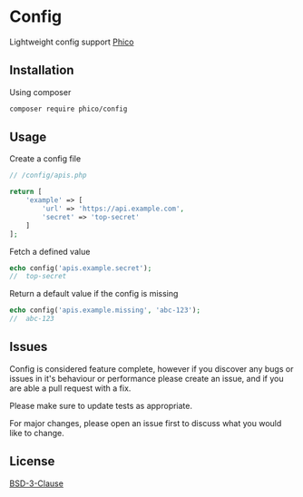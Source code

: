 # Config

Lightweight config support [Phico](https://github.com/phico-php/phico)

## Installation

Using composer

```sh
composer require phico/config
```

## Usage

Create a config file

```php
// /config/apis.php

return [
    'example' => [
        'url' => 'https://api.example.com',
        'secret' => 'top-secret'
    ]
];
```

Fetch a defined value

```php
echo config('apis.example.secret');
//  top-secret
```

Return a default value if the config is missing

```php
echo config('apis.example.missing', 'abc-123');
//  abc-123
```

## Issues

Config is considered feature complete, however if you discover any bugs or issues in it's behaviour or performance please create an issue, and if you are able a pull request with a fix.

Please make sure to update tests as appropriate.

For major changes, please open an issue first to discuss what you would like to change.

## License

[BSD-3-Clause](https://choosealicense.com/licenses/bsd-3-clause/)
